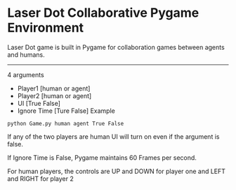 # Laser Dot Collaborative Pygame Environment
Laser Dot game is built in Pygame for collaboration games between agents and humans.

---
4 arguments
* Player1 [human or agent]
* Player2 [human or agent]
* UI [True False]
* Ignore Time [Ture False]
Example
```
python Game.py human agent True False
```
If any of the two players are human UI will turn on even if the argument is false.

If Ignore Time is False, Pygame maintains 60 Frames per second.

For human players, the controls are UP and DOWN for player one and LEFT and RIGHT for player 2
